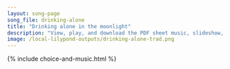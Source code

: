 ```yaml
---
layout: song-page
song_file: drinking-alone
title: "Drinking alone in the moonlight"
description: "View, play, and download the PDF sheet music, slideshow, and audio. Lyrics: One pot of wine amid the flowers alone I pour, and none with me. The cup I lift; the Moon invite; who with my Shadow makes us three. Though Moon dismi... chinese english secular evening 3part"
image: /local-lilypond-outputs/drinking-alone-trad.png
---
```


{% include choice-and-music.html %}